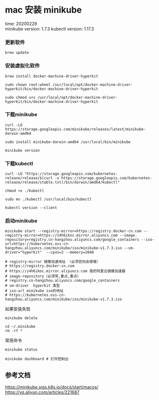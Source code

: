 # mac 安装 minikube

time: 20200229  
minikube version: 1.7.3
kubectl version: 1.17.3

### 更新软件  
```
brew update
```

### 安装虚拟化软件
```
brew install docker-machine-driver-hyperkit

sudo chown root:wheel /usr/local/opt/docker-machine-driver-hyperkit/bin/docker-machine-driver-hyperkit

sudo chmod u+s /usr/local/opt/docker-machine-driver-hyperkit/bin/docker-machine-driver-hyperkit
```

### 下载minikube
```
curl -LO https://storage.googleapis.com/minikube/releases/latest/minikube-darwin-amd64 

sudo install minikube-darwin-amd64 /usr/local/bin/minikube

minikube version
```

### 下载kubectl
```
curl -LO "https://storage.googleapis.com/kubernetes-release/release/$(curl -s https://storage.googleapis.com/kubernetes-release/release/stable.txt)/bin/darwin/amd64/kubectl"

chmod +x ./kubectl

sudo mv ./kubectl /usr/local/bin/kubectl

kubectl version --client
```

### 启动minikube
```
minikube start --registry-mirror=https://registry.docker-cn.com --registry-mirror=https://z4h6ikoc.mirror.aliyuncs.com --image-repository=registry.cn-hangzhou.aliyuncs.com/google_containers --iso-url=https://kubernetes.oss-cn-hangzhou.aliyuncs.com/minikube/iso/minikube-v1.7.3.iso --vm-driver="hyperkit"  --cpus=2 --memory=2048

# registry-mirror 镜像加速地址 （必须否则会很慢）
# https://registry.docker-cn.com
# https://z4h6ikoc.mirror.aliyuncs.com 我的阿里云镜像加速器
# image-repository（必须带,重点,重点）
# registry.cn-hangzhou.aliyuncs.com/google_containers
# vm-driver  hyperkit 类型
# iso-url minikube iso的地址
# https://kubernetes.oss-cn-hangzhou.aliyuncs.com/minikube/iso/minikube-v1.7.3.iso
```

如果安装失败
```
minikube delete

cd ~/.minikube
rm -rf *
```

常用命令
```
minikube status

minikube dashboard # 打开控制台
```


## 参考文档
https://minikube.sigs.k8s.io/docs/start/macos/
https://yq.aliyun.com/articles/221687
